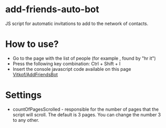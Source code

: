 # add-friends-auto-bot
JS script for automatic invitations to add to the network of contacts.

# How to use?
* Go to the page with the list of people (for example , found by "hr it")
* Press the following key combination:
Ctrl + Shift + I
* Insert the console javascript code available on this page [Vitkof/AddFriendsBot](https://github.com/Vitkof/LinkedIn-bots/blob/master/add-friends-auto.js)


# Settings
* countOfPagesScrolled - responsible for the number of pages that the script will scroll. The default is 3 pages. You can change the number 3 to any other.

